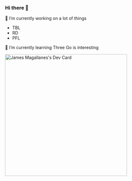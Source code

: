 ### Hi there 👋
🔭 I’m currently working on a lot of things
 - TBL
 - RD
 - PFL

🌱 I’m currently learning Three
Go is interesting
<!--
**jaamiiss/jaamiiss** is a ✨ _special_ ✨ repository because its `README.md` (this file) appears on your GitHub profile.

Here are some ideas to get you started:

- 🔭 I’m currently working on ...
- 🌱 I’m currently learning ...
- 👯 I’m looking to collaborate on ...
- 🤔 I’m looking for help with ...
- 💬 Ask me about ...
- 📫 How to reach me: ...
- 😄 Pronouns: ...
- ⚡ Fun fact: ...
-->

<a href="https://app.daily.dev/jaamiiss"><img src="https://api.daily.dev/devcards/aaf70f14068d4146ae030196a6b677ff.png?r=pd4" width="400" alt="James Magallanes's Dev Card"/></a>
